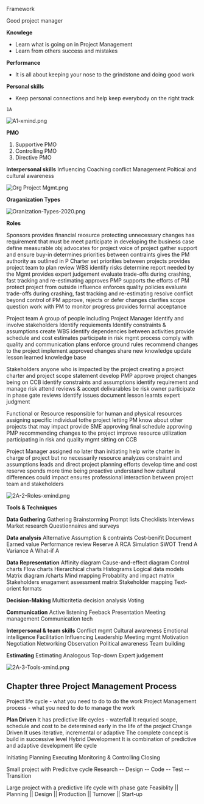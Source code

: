 Framework

Good project manager 

**Knowlege**
- Learn what is going on in Project Management
- Learn from others success and mistakes

**Performance**
- It is all about keeping your nose to the grindstone and doing good work

**Personal skills**
- Keep personal connections and help keep everybody on the right track

`1A`


![A1-xmind.png](../_resources/ef3402d750124617864a479738c758bb.png)



**PMO**
1. Supportive PMO
1. Controlling PMO
1. Directive PMO

**Interpersonal skills**
Influencing
Coaching
conflict Management
Poltical and cultural awareness






![Org Project Mgmt.png](../_resources/6c824978720d4cc0879c32af45fb816d.png)

**Oraganization Types**




![Oranization-Types-2020.png](../_resources/9db369b3c8104f8da1fa0741821f0fb4.png)

**Roles**

Sponsors
	provides financial reosurce
	protecting unnecessary changes
	has requirement that must be meet
	participate in developing the business case
	define measurable obj
	advocates for project
	voice of project
	gather support and ensure buy-in
	determines priorities between contraints
	gives the PM authority as outlined in P Charter
	set priorities between projects
	provides project team to plan
	review WBS
	identify risks
	determine report needed by the Mgmt
	provides expert judgement
	evaluate trade-offs during crashing, fast tracking and re-estimating
	approves PMP
	supports the efforts of PM
	protect project from outside influence
	enforces quality policies
	evaluate trade-offs during crashing, fast tracking and re-estimating
	resolve conflict beyond control of PM
	approve, rejects or defer changes
	clarifies scope question
	work with PM to monitor progress
	provides formal acceptance

Project team
	A group of people including Project Manager
	Identify and involve stakeholders
	Identify requiements
	Identify constraints & assumptions
	create WBS
	identify dependencies between activities
	provide schedule and cost estimates
	participate in risk mgmt process
	comply with quality and communication plans
	enforce ground rules
	recommend changes to the project
	implement approved changes
	share new knowledge
	update lesson learned knowledge base

Stakeholders
	anyone who is impacted by the project
	creating a project charter and project scope statement
	develop PMP
	approve project changes being on CCB
	identify constraints and assumptions
	identify requirement and manage risk
	attend reviews & accept delivarables
	be risk owner
	participate in phase gate reviews
	identify issues
	document lesson learnts
	expert judgment

Functional or Resource 
	responsible for human and physical resources
	assigning specific individual tothe project
	letting PM know about other projects that may impact
	provide SME
	approving final schedule
	approving PMP
	recommending changes to the project
	improve resource utilization
	participating in risk and quality mgmt
	sitting on CCB

Project Manager
	assigned no later than initiating
	help write charter
	in charge of project but no necessarily resource
	analyzes constraint and assumptions
	leads and direct project planning efforts
	develop time and cost reserve
	spends more time being proactive 
	understand how cultural differences could impact
	ensures professional interaction between project team and stakeholders
	


![2A-2-Roles-xmind.png](../_resources/ea72656e17334483b91b83dc8965f01f.png)





**Tools & Techniques**

**Data Gathering**
	Gathering
	Brainstorming
	Prompt lists
	Checklists
	Interviews
	Market research
	Questionnaires and surveys

**Data analysis**
	Alternative
	Assumption & contraints
	Cost-benifit
	Document
	Earned value
	Performance review
	Reserve A
	RCA
	Simulation
	SWOT
	Trend A
	Variance A
	What-if A

**Data Representation**
	Affinity diagram
	Cause-and-effect diagram
	Control charts
	Flow charts
	Hierarchical charts
	Histograms
	Logical data models
	Matrix diagram /charts
	Mind mapping
	Probablity and impact matrix
	Stakeholders enagament assessment matrix
	Stakeholder mapping
	Text-orient formats

**Decision-Making**
	Multicritetia decision analysis
	Voting

**Communication**
	Active listening
	Feeback
	Presentation
	Meeting management
	Communication tech

**Interpersonal & team skills**
	Conflict mgmt
	Cultural awareness
	Emotional intelligence
	Facilitation
	Influencing
	Leadership
	Meeting mgmt
	Motivation
	Negotiation
	Networking
	Observation
	Political awareness
	Team building

**Estimating**
	Estimating
	Analogous
	Top-down
	Expert judgement



![2A-3-Tools-xmind.png](../_resources/50c0862f032c4a4aa1cbbebf8a2109ce.png)

## Chapter three Project Management Process


Project life cycle - what you need to do to do the work
Project Management process - what you need to do to manage the work

 **Plan Driven** 
It has predictive life cycles - waterfall 
It requried scope, schedule and cost to be determined early in the life of the project
Change Driven
It uses iterative, incremental or adaptive 
The complete concept is build in successive level
Hybrid Development 
It is combination of predictive and adaptive development life cycle

Initiating
Planning
Executing
Monitoring & Controlling
Closing

Small project with Predicitve cycle
Research -- Design -- Code -- Test -- Transition

Large project with a predictive life cycle with phase gate
Feasiblity || Planning || Design || Production || Turnover || Start-up



